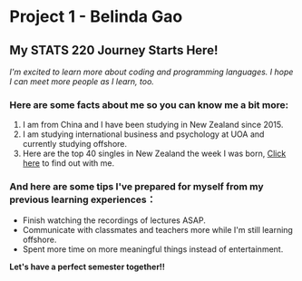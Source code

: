 # Project 1 - Belinda Gao
## My STATS 220 Journey Starts Here!

*I'm excited to learn more about coding and programming languages. I hope I can meet more people as I learn, too.*
### Here are some facts about me so you can know me a bit more:
1. I am from China and I have been studying in New Zealand since 2015.
2. I am studying international business and psychology at UOA and currently studying offshore.
3. Here are the top 40 singles in New Zealand the week I was born, [Click here](https://nztop40.co.nz/chart/singles?chart=1071) to find out with me.

### And here are some tips I've prepared for myself from my previous learning experiences：
* Finish watching the recordings of lectures ASAP.
* Communicate with classmates and teachers more while I'm still learning offshore.
* Spent more time on more meaningful things instead of entertainment.

**Let's have a perfect semester together!!**
